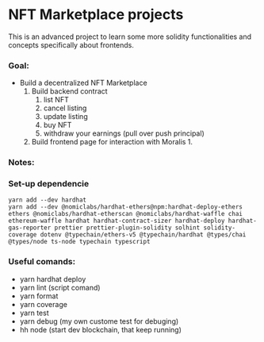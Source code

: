 # NFT Marketplace projects
This is an advanced project to learn some more solidity functionalities and concepts specifically about frontends.

### Goal:
- Build a decentralized NFT Marketplace
  1. Build backend contract
     1. list NFT
     2. cancel listing
     3. update listing
     4. buy NFT
     5. withdraw your earnings (pull over push principal)
  2. Build frontend page for interaction with Moralis
     1. 

### Notes:



### Set-up dependencie
```
yarn add --dev hardhat
yarn add --dev @nomiclabs/hardhat-ethers@npm:hardhat-deploy-ethers ethers @nomiclabs/hardhat-etherscan @nomiclabs/hardhat-waffle chai ethereum-waffle hardhat hardhat-contract-sizer hardhat-deploy hardhat-gas-reporter prettier prettier-plugin-solidity solhint solidity-coverage dotenv @typechain/ethers-v5 @typechain/hardhat @types/chai @types/node ts-node typechain typescript
```

### Useful comands:
- yarn hardhat deploy
- yarn lint (script comand)
- yarn format
- yarn coverage
- yarn test
- yarn debug (my own custome test for debuging)
- hh node (start dev blockchain, that keep running)
